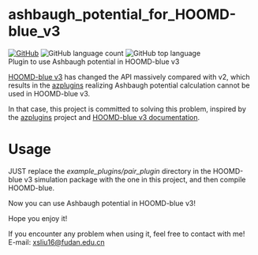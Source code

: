 # ashbaugh_potential_for_HOOMD-blue_v3
[![GitHub](https://img.shields.io/github/license/sscake/ashbaugh_potential_for_HOOMD-blue_v3)](LICENSE)
![GitHub language count](https://img.shields.io/github/languages/count/sscake/ashbaugh_potential_for_HOOMD-blue_v3)
![GitHub top language](https://img.shields.io/github/languages/top/sscake/ashbaugh_potential_for_HOOMD-blue_v3)  
Plugin to use Ashbaugh potential in HOOMD-blue v3

[HOOMD-blue v3](https://glotzerlab.engin.umich.edu/hoomd-blue/) has changed the API massively compared with v2, which results in the [azplugins](https://github.com/mphowardlab/azplugins) realizing Ashbaugh potential calculation cannot be used in HOOMD-blue v3.  

In that case, this project is committed to solving this problem, inspired by the [azplugins](https://github.com/mphowardlab/azplugins) project and [HOOMD-blue v3 documentation](https://hoomd-blue.readthedocs.io/en/latest/components.html).  

# Usage
JUST replace the *example_plugins/pair_plugin* directory in the HOOMD-blue v3 simulation package with the one in this project, and then compile HOOMD-blue.  

Now you can use Ashbaugh potential in HOOMD-blue v3!  

Hope you enjoy it!   

If you encounter any problem when using it, feel free to contact with me!  
E-mail: xsliu16@fudan.edu.cn
